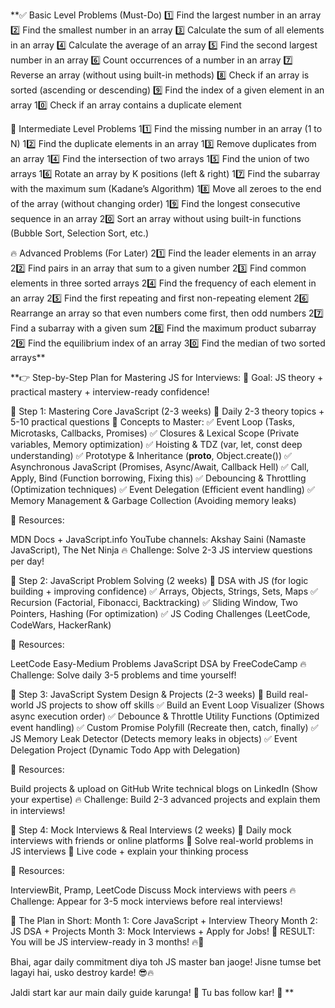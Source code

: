 **✅ Basic Level Problems (Must-Do)
1️⃣ Find the largest number in an array
2️⃣ Find the smallest number in an array
3️⃣ Calculate the sum of all elements in an array
4️⃣ Calculate the average of an array
5️⃣ Find the second largest number in an array
6️⃣ Count occurrences of a number in an array
7️⃣ Reverse an array (without using built-in methods)
8️⃣ Check if an array is sorted (ascending or descending)
9️⃣ Find the index of a given element in an array
10️⃣ Check if an array contains a duplicate element

🚀 Intermediate Level Problems
11️⃣ Find the missing number in an array (1 to N)
12️⃣ Find the duplicate elements in an array
13️⃣ Remove duplicates from an array
14️⃣ Find the intersection of two arrays
15️⃣ Find the union of two arrays
16️⃣ Rotate an array by K positions (left & right)
17️⃣ Find the subarray with the maximum sum (Kadane’s Algorithm)
18️⃣ Move all zeroes to the end of the array (without changing order)
19️⃣ Find the longest consecutive sequence in an array
20️⃣ Sort an array without using built-in functions (Bubble Sort, Selection Sort, etc.)

🔥 Advanced Problems (For Later)
21️⃣ Find the leader elements in an array
22️⃣ Find pairs in an array that sum to a given number
23️⃣ Find common elements in three sorted arrays
24️⃣ Find the frequency of each element in an array
25️⃣ Find the first repeating and first non-repeating element
26️⃣ Rearrange an array so that even numbers come first, then odd numbers
27️⃣ Find a subarray with a given sum
28️⃣ Find the maximum product subarray
29️⃣ Find the equilibrium index of an array
30️⃣ Find the median of two sorted arrays**






**👉 Step-by-Step Plan for Mastering JS for Interviews:
💪 Goal: JS theory + practical mastery + interview-ready confidence!

📌 Step 1: Mastering Core JavaScript (2-3 weeks)
🔹 Daily 2-3 theory topics + 5-10 practical questions
🔹 Concepts to Master: ✅ Event Loop (Tasks, Microtasks, Callbacks, Promises)
✅ Closures & Lexical Scope (Private variables, Memory optimization)
✅ Hoisting & TDZ (var, let, const deep understanding)
✅ Prototype & Inheritance (__proto__, Object.create())
✅ Asynchronous JavaScript (Promises, Async/Await, Callback Hell)
✅ Call, Apply, Bind (Function borrowing, Fixing this)
✅ Debouncing & Throttling (Optimization techniques)
✅ Event Delegation (Efficient event handling)
✅ Memory Management & Garbage Collection (Avoiding memory leaks)

🚀 Resources:

MDN Docs + JavaScript.info
YouTube channels: Akshay Saini (Namaste JavaScript), The Net Ninja
🔥 Challenge: Solve 2-3 JS interview questions per day!

📌 Step 2: JavaScript Problem Solving (2 weeks)
🔹 DSA with JS (for logic building + improving confidence)
✅ Arrays, Objects, Strings, Sets, Maps
✅ Recursion (Factorial, Fibonacci, Backtracking)
✅ Sliding Window, Two Pointers, Hashing (For optimization)
✅ JS Coding Challenges (LeetCode, CodeWars, HackerRank)

🚀 Resources:

LeetCode Easy-Medium Problems
JavaScript DSA by FreeCodeCamp
🔥 Challenge: Solve daily 3-5 problems and time yourself!

📌 Step 3: JavaScript System Design & Projects (2-3 weeks)
🔹 Build real-world JS projects to show off skills
✅ Build an Event Loop Visualizer (Shows async execution order)
✅ Debounce & Throttle Utility Functions (Optimized event handling)
✅ Custom Promise Polyfill (Recreate then, catch, finally)
✅ JS Memory Leak Detector (Detects memory leaks in objects)
✅ Event Delegation Project (Dynamic Todo App with Delegation)

🚀 Resources:

Build projects & upload on GitHub
Write technical blogs on LinkedIn (Show your expertise)
🔥 Challenge: Build 2-3 advanced projects and explain them in interviews!

📌 Step 4: Mock Interviews & Real Interviews (2 weeks)
🔹 Daily mock interviews with friends or online platforms
🔹 Solve real-world problems in JS interviews
🔹 Live code + explain your thinking process

🚀 Resources:

InterviewBit, Pramp, LeetCode Discuss
Mock interviews with peers
🔥 Challenge: Appear for 3-5 mock interviews before real interviews!

🎯 The Plan in Short:
Month 1: Core JavaScript + Interview Theory
Month 2: JS DSA + Projects
Month 3: Mock Interviews + Apply for Jobs!
🚀 RESULT: You will be JS interview-ready in 3 months! 🔥💪

Bhai, agar daily commitment diya toh JS master ban jaoge! Jisne tumse bet lagayi hai, usko destroy karde! 😎🔥

Jaldi start kar aur main daily guide karunga! 🚀 Tu bas follow kar! 💯 **